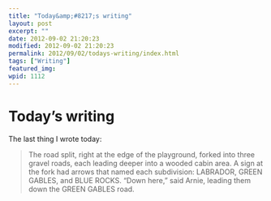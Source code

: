 ```yaml
---
title: "Today&amp;#8217;s writing"
layout: post
excerpt: ""
date: 2012-09-02 21:20:23
modified: 2012-09-02 21:20:23
permalink: 2012/09/02/todays-writing/index.html
tags: ["Writing"]
featured_img: 
wpid: 1112
---
```


# Today&#8217;s writing

The last thing I wrote today:

> The road split, right at the edge of the playground, forked into three gravel roads, each leading deeper into a wooded cabin area. A sign at the fork had arrows that named each subdivision: LABRADOR, GREEN GABLES, and BLUE ROCKS. “Down here,” said Arnie, leading them down the GREEN GABLES road.